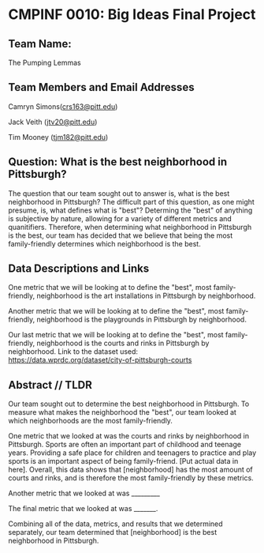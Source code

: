 # CMPINF 0010: Big Ideas Final Project

## Team Name: 
The Pumping Lemmas

## Team Members and Email Addresses

Camryn Simons(crs163@pitt.edu)

Jack Veith (jtv20@pitt.edu)

Tim Mooney (tjm182@pitt.edu)

## Question: What is the best neighborhood in Pittsburgh?

The question that our team sought out to answer is, what is the best neighborhood in Pittsburgh? The difficult part of this question, as one might presume, is, what defines what is "best"? Determing the "best" of anything is subjective by nature, allowing for a variety of different metrics and quanitifiers. Therefore, when determining what neighborhood in Pittsburgh is the best, our team has decided that we believe that being the most family-friendly determines which neighborhood is the best.

## Data Descriptions and Links

One metric that we will be looking at to define the "best", most family-friendly, neighborhood is the art installations in Pittsburgh by neighborhood.


Another metric that we will be looking at to define the "best", most family-friendly, neighborhood is the playgrounds in Pittsburgh by neighborhood.


Our last metric that we will be looking at to define the "best", most family-friendly, neighborhood is the courts and rinks in Pittsburgh by neighborhood.
Link to the dataset used: https://data.wprdc.org/dataset/city-of-pittsburgh-courts

## Abstract // TLDR

Our team sought out to determine the best neighborhood in Pittsburgh. To measure what makes the neighborhood the "best", our team looked at which neighborhoods are the most family-friendly. 

One metric that we looked at was the courts and rinks by neighborhood in Pittsburgh. Sports are often an important part of childhood and teenage years. Providing a safe place for children and teenagers to practice and play sports is an important aspect of being family-friend. [Put actual data in here]. Overall, this data shows that [neighborhood] has the most amount of courts and rinks, and is therefore the most family-friendly by these metrics.

Another metric that we looked at was _________

The final metric that we looked at was _______.

Combining all of the data, metrics, and results that we determined separately, our team determined that [neighborhood] is the best neighborhood in Pittsburgh.
